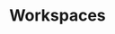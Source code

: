 ---
title: "Workspaces"
linkTitle: "Workspaces"
description: "Information regarding what a workspace is, workspace scopes, and handling exceptions within a workspace."
weight: 100
---